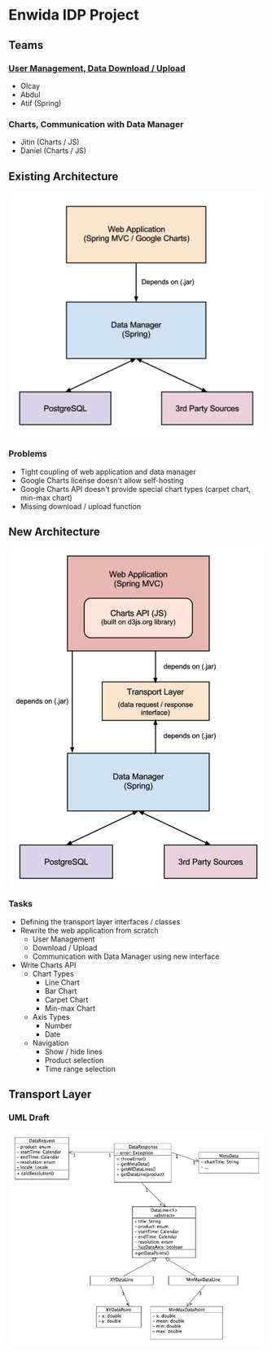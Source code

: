 # Enwida IDP Project

## Teams

### [User Management, Data Download / Upload](userSecuriy.md) 
- Olcay
- Abdul
- Atif (Spring)

### Charts, Communication with Data Manager
- Jitin (Charts / JS)
- Daniel (Charts / JS)

## Existing Architecture
<img src="img/architecture_existing.jpg" width="600px" />

### Problems
- Tight coupling of web application and data manager
- Google Charts license doesn't allow self-hosting
- Google Charts API doesn't provide special chart types (carpet chart, min-max chart)
- Missing download / upload function

## New Architecture
<img src="img/architecture_new.jpg" width="600px" />

### Tasks
- Defining the transport layer interfaces / classes
- Rewrite the web application from scratch
    - User Management
    - Download / Upload
    - Communication with Data Manager using new interface
- Write Charts API
    - Chart Types
        - Line Chart
        - Bar Chart
        - Carpet Chart
        - Min-max Chart
    - Axis Types
        - Number
        - Date
    - Navigation
        - Show / hide lines
        - Product selection
        - Time range selection

## Transport Layer

### UML Draft
<img src="img/transport_model.jpg" width="700px" />
